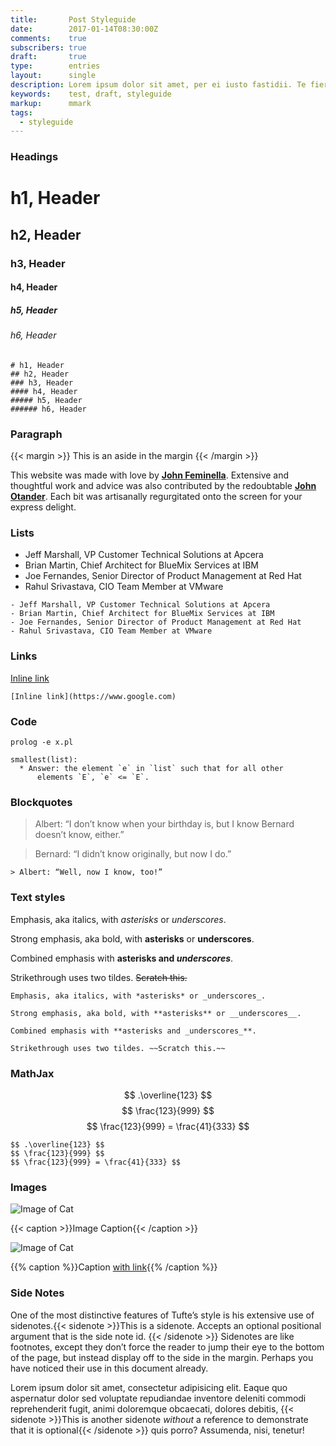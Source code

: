 ```yaml
---
title:       Post Styleguide
date:        2017-01-14T08:30:00Z
comments:    true
subscribers: true
draft:       true
type:        entries
layout:      single
description: Lorem ipsum dolor sit amet, per ei iusto fastidii. Te fierent adipiscing mel, duo ei fabellas reprehendunt.
keywords:    test, draft, styleguide
markup:      mmark
tags:
  - styleguide
---
```


### Headings


# h1, Header
## h2, Header
### h3, Header
#### h4, Header
##### h5, Header
###### h6, Header

```
# h1, Header
## h2, Header
### h3, Header
#### h4, Header
##### h5, Header
###### h6, Header
```

### Paragraph

{{< margin >}}
This is an aside in the margin
{{< /margin >}}

This website was made with love by [**John Feminella**](https://twitter.com/jxxf). Extensive and thoughtful work and advice was also contributed by the redoubtable [**John Otander**](https://twitter.com/4lpine). Each bit was artisanally regurgitated onto the screen for your express delight.


### Lists

- Jeff Marshall, VP Customer Technical Solutions at Apcera
- Brian Martin, Chief Architect for BlueMix Services at IBM
- Joe Fernandes, Senior Director of Product Management at Red Hat
- Rahul Srivastava, CIO Team Member at VMware

```
- Jeff Marshall, VP Customer Technical Solutions at Apcera
- Brian Martin, Chief Architect for BlueMix Services at IBM
- Joe Fernandes, Senior Director of Product Management at Red Hat
- Rahul Srivastava, CIO Team Member at VMware
```

### Links

[Inline link](https://www.google.com)

```
[Inline link](https://www.google.com)
```

### Code

`prolog -e x.pl`


```
smallest(list):
  * Answer: the element `e` in `list` such that for all other
      elements `E`, `e` <= `E`.
```

### Blockquotes

> Albert: “I don’t know when your birthday is, but I know Bernard doesn’t know, either.”

> Bernard: “I didn’t know originally, but now I do.”

```
> Albert: “Well, now I know, too!”
```


### Text styles

Emphasis, aka italics, with *asterisks* or _underscores_.

Strong emphasis, aka bold, with **asterisks** or __underscores__.

Combined emphasis with **asterisks and _underscores_**.

Strikethrough uses two tildes. ~~Scratch this.~~

```
Emphasis, aka italics, with *asterisks* or _underscores_.

Strong emphasis, aka bold, with **asterisks** or __underscores__.

Combined emphasis with **asterisks and _underscores_**.

Strikethrough uses two tildes. ~~Scratch this.~~
```

### MathJax
$$ .\overline{123} $$
$$ \frac{123}{999} $$
$$ \frac{123}{999} = \frac{41}{333} $$

```
$$ .\overline{123} $$
$$ \frac{123}{999} $$
$$ \frac{123}{999} = \frac{41}{333} $$
```

### Images

![Image of Cat](http://lorempixel.com/output/cats-q-c-640-480-1.jpg)

{{< caption >}}Image Caption{{< /caption >}}

![Image of Cat](http://lorempixel.com/output/cats-q-c-640-480-1.jpg)

{{% caption %}}Caption [with link](#){{% /caption %}}


### Side Notes

One of the most distinctive features of Tufte’s style is his extensive use of sidenotes.{{< sidenote >}}This is a sidenote. Accepts an optional positional argument that is the side note id. {{< /sidenote >}} Sidenotes are like footnotes, except they don’t force the reader to jump their eye to the bottom of the page, but instead display off to the side in the margin. Perhaps you have noticed their use in this document already.

Lorem ipsum dolor sit amet, consectetur adipisicing elit. Eaque quo aspernatur dolor sed voluptate repudiandae inventore deleniti commodi reprehenderit fugit, animi doloremque obcaecati, dolores debitis, {{< sidenote >}}This is another sidenote *without* a reference to demonstrate that it is optional{{< /sidenote >}} quis porro? Assumenda, nisi, tenetur!
